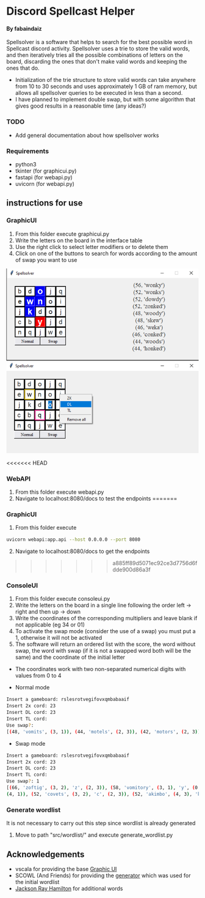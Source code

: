 # Discord Spellcast Helper
#### By fabaindaiz

Spellsolver is a software that helps to search for the best possible word in Spellcast discord activity. Spellsolver uses a trie to store the valid words, and then iteratively tries all the possible combinations of letters on the board, discarding the ones that don't make valid words and keeping the ones that do.

- Initialization of the trie structure to store valid words can take anywhere from 10 to 30 seconds and uses approximately 1 GB of ram memory, but allows all spellsolver queries to be executed in less than a second.
- I have planned to implement double swap, but with some algorithm that gives good results in a reasonable time (any ideas?)

### TODO
- Add general documentation about how spellsolver works

### Requirements
- python3
- tkinter (for graphicui.py)
- fastapi (for webapi.py)
- uvicorn (for webapi.py)


## instructions for use

### GraphicUI
1. From this folder execute graphicui.py
2. Write the letters on the board in the interface table
3. Use the right click to select letter modifiers or to delete them
4. Click on one of the buttons to search for words according to the amount of swap you want to use

![gui image](img/gui1.png?raw=true "GUI")
![gui image](img/gui2.png?raw=true "GUI")


<<<<<<< HEAD
### WebAPI
1. From this folder execute webapi.py
2. Navigate to localhost:8080/docs to test the endpoints
=======
### GraphicUI
1. From this folder execute 
```bash
uvicorn webapi:app.api --host 0.0.0.0 --port 8080
```
2. Navigate to localhost:8080/docs to get the endpoints
>>>>>>> a885ff89d5071ec92ce3d7756d6fdde900d86a3f


### ConsoleUI
1. From this folder execute consoleui.py
2. Write the letters on the board in a single line following the order left -> right and then up -> down
3. Write the coordinates of the corresponding multipliers and leave blank if not applicable (eg 34 or 01)
4. To activate the swap mode (consider the use of a swap) you must put a 1, otherwise it will not be activated
5. The software will return an ordered list with the score, the word without swap, the word with swap (if it is not a swapped word both will be the same) and the coordinate of the initial letter

- The coordinates work with two non-separated numerical digits with values from 0 to 4

- Normal mode
```bash
Insert a gameboard: rslesrotvegifovxqmbabaaif
Insert 2x cord: 23
Insert DL cord: 23
Insert TL cord: 
Use swap?: 
[(48, 'vomits', (3, 1)), (44, 'motels', (2, 3)), (42, 'motors', (2, 3)), (42, 'amigos', (1, 4)), (34, 'vomit', (3, 1)), (34, 'moves', (2, 3)), (34, 'maxi', (2, 3)), (34, 'motif', (2, 3)), (32, 'mix', (2, 3)), (30, 'tomb', (2, 1)), (30, 'motel', (2, 3)), (30, 'move', (2, 3)), (28, 'stoma', (1, 0)), (28, 'grim', (0, 2)), (28, 'omits', (3, 2)), (28, 'motor', (2, 3)), (28, 'motes', (2, 3)), (28, 'mites', (2, 3)), (28, 'ambo', (1, 4)), (28, 'amigo', (1, 4))]
```

- Swap mode
```bash
Insert a gameboard: rslesrotvegifovxqmbabaaif
Insert 2x cord: 23
Insert DL cord: 23
Insert TL cord: 
Use swap?: 1
[(66, 'zoftig', (3, 2), 'z', (2, 3)), (58, 'vomitory', (3, 1), 'y', (0, 2)), (58, 'vomitous', (3, 1), 'u', (0, 0)), (58, 'comfits', (3, 2), 'c', (4, 2)), (58, 'jabots', (2, 4), 'j', (2, 3)), (58, 'faqirs', (2, 4), 'f', (2, 3)), (54, 'fimbria', (2, 2), 'r', (4, 3)), (54, 'comfit', (3, 2), 'c', (4, 2)), (54, 'setiform', (4, 0), 'r', (3, 3)), (54, 'maxing', (2, 3), 'n', (0, 1)), (54, 'maxima', (1, 4), 'm', (0, 4)), (54, 'fibroma', (4, 4), 'r', (4, 2)), (52, 'soffit', (1, 0), 'f', (2, 3)), (52, 'tombac', (2, 1), 'c', (3, 4)), (52, 'vomited', (3, 1), 'd', (4, 0)), (52, 'tomfool', (2, 1), 'o', (1, 0)), (52, 'motleys', (2, 3), 'y', 
(4, 1)), (52, 'covets', (3, 2), 'c', (2, 3)), (52, 'akimbo', (4, 3), 'k', (4, 4)), (50, 'gimbal', (0, 2), 'l', (1, 4))]
```


### Generate wordlist
It is not necessary to carry out this step since wordlist is already generated

1. Move to path "src/wordlist/" and execute generate_wordlist.py


## Acknowledgements
- vscala for providing the base [Graphic UI](https://github.com/vscala/Spellcast-Word-Finder)
- SCOWL (And Friends) for providing the [generator](http://app.aspell.net/create) which was used for the initial wordlist
- [Jackson Ray Hamilton](https://github.com/jacksonrayhamilton/wordlist-english) for additional words
